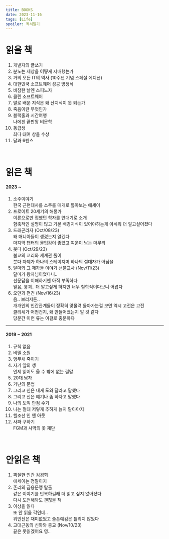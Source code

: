 ```yaml
---
title: BOOKS
date: 2023-11-16
tags: [Life]
spoiler: 독서일기
---
```


# 읽을 책
1. 개발자의 글쓰기
1. 분노는 세상을 어떻게 지배했는가
1. 거의 모든 IT의 역사 (10주년 기념 스페셜 에디션)
1. 대한민국 소프트웨어 성공 방정식
1. 비참한 날엔 스피노자
1. 클린 소프트웨어
1. 말로 배운 지식은 왜 산지식이 못 되는가
1. 죽음이란 무엇인가
1. 블랙홀과 시간여행  
    나에겐 끝판왕 비문학
1. 동급생  
    최다 대여 상을 수상
1. 달과 6펜스

&nbsp;

# 읽은 책
#### 2023 ~
1. 소주이야기  
    한국 근현대사를 소주를 매개로 톺아보는 에세이
1. 프로이트 20세기의 해몽가  
    이론으로만 접했던 학자를 연대기로 소개  
    함축적인 설명이 많고 기본 배경지식이 있어야하는게 아쉬워 더 알고싶어졌다
1. 드래곤라자 (Oct/08/23)  
    왜 매니아들이 생겼는지 알겠다  
    마지막 챕터의 몰입감이 좋았고 여운이 남는 마무리
1. 붓다 (Oct/29/23)  
    불교의 교리와 세계관 풀이  
    붓다 자체가 하나의 스테이지며 하나의 절대자가 아님을
1. 달마와 그 제자들 이야기 선불교사 (Nov/11/23)  
    달마가 왕자님이었다니..  
    선문답을 이해하기엔 아직 부족하다  
    얻음, 붕괴.. 더 알고싶게 하지만 너무 철학적이다보니 어렵다
1. 오만과 편견 (Nov/16/23)  
    음.. 브리저튼..  
    개개인의 인간관계들이 정확히 맞물려 돌아가는걸 보면 역시 고전은 고전  
    클리셰가 어떤건지, 왜 만들어졌는지 알 것 같다  
    당분간 이런 류는 이걸로 충분하다
---
#### 2019 ~ 2021
1. 규칙 없음
1. 비밀 소원
1. 앵무새 죽이기
1. 자기 앞의 생  
    언제 읽어도 울 수 밖에 없는 결말
1. 20대 남자
1. 가난의 문법
1. 그리고 신은 내게 도와 달라고 말했다
1. 그리고 신은 얘기나 좀 하자고 말했다
1. 나의 토익 만점 수기
1. 나는 절대 저렇게 추하게 늙지 말아야지
1. 헬조선 인 앤 아웃
1. 사파 구하기  
    FGM과 사막의 꽃 재단

&nbsp;

# 안읽은 책
1. 찌질한 인간 김경희  
    에세이는 정말이지
1. 존리의 금융문맹 탈출  
    같은 이야기를 반복하길래 더 읽고 싶지 않아졌다  
    다시 도전해봐도 괜찮을 책
1. 이상을 읽다  
    또 안 읽을 각인데..  
    위인전은 재미없었고 슬픈예감은 틀리지 않았다
1. 고대근동의 신화와 종교 (Nov/10/23)  
    끝은 못읽겠어요 영..